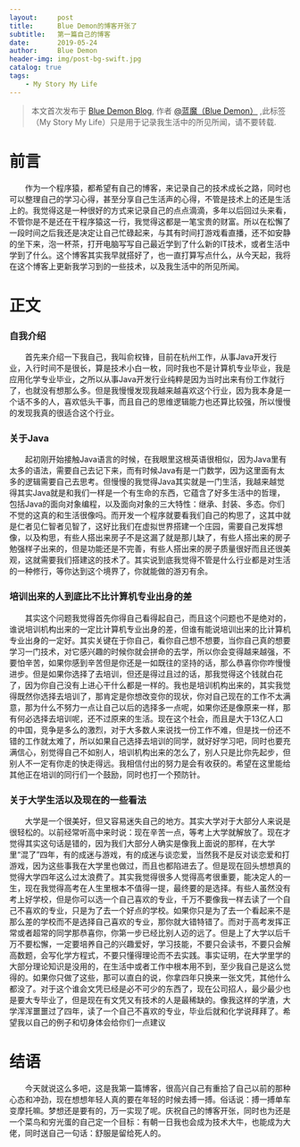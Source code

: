 ```yaml
---
layout:     post
title:      Blue Demon的博客开张了
subtitle:   第一篇自己的博客
date:       2019-05-24
author:     Blue Demon
header-img: img/post-bg-swift.jpg
catalog: true
tags:
    - My Story My Life
---
```



> 本文首次发布于 [Blue Demon Blog](http://yuquanfeng.github.io), 作者 [@蓝魔（Blue Demon）](https://yuquanfeng.github.io) ,此标签（My Story My Life）只是用于记录我生活中的所见所闻，请不要转载.

# 前言
<p style="text-indent:2em">作为一个程序猿，都希望有自己的博客，来记录自己的技术成长之路，同时也可以整理自己的学习心得，甚至分享自己生活声的心得，不管是技术上的还是生活上的。我觉得这是一种很好的方式来记录自己的点点滴滴，多年以后回过头来看，不管你是不是还在干程序猿这一行，我觉得这都是一笔宝贵的财富。所以在松懈了一段时间之后我还是决定让自己忙碌起来，与其有时间打游戏看直播，还不如安静的坐下来，泡一杯茶，打开电脑写写自己最近学到了什么新的IT技术，或者生活中学到了什么。这个博客其实我早就搭好了，也一直打算写点什么，从今天起，我将在这个博客上更新我学习到的一些技术，以及我生活中的所见所闻。</p>

# 正文
### 自我介绍
<p style="text-indent:2em">首先来介绍一下我自己，我叫俞权锋，目前在杭州工作，从事Java开发行业，入行时间不是很长，算是技术小白一枚，同时我也不是计算机专业毕业，我是应用化学专业毕业，之所以从事Java开发行业纯粹是因为当时出来有份工作就行了，也就没有想那么多。但是我慢慢发现我越来越喜欢这个行业，因为我本身是一个话不多的人，喜欢低头干事，而且自己的思维逻辑能力也还算比较强，所以慢慢的发现我真的很适合这个行业。</p>

### 关于Java
<p style="text-indent:2em">起初刚开始接触Java语言的时候，在我眼里这根英语很相似，因为Java里有太多的语法，需要自己去记下来，而有时候Java有是一门数学，因为这里面有太多的逻辑需要自己去思考。但慢慢的我觉得Java其实就是一门生活，我越来越觉得其实Java就是和我们一样是一个有生命的东西，它蕴含了好多生活中的哲理，包括Java的面向对象编程，以及面向对象的三大特性：继承、封装、多态。你们不觉的这真的和生活很像吗。而开发一个程序就要看我们自己的构思了，这其中就是仁者见仁智者见智了，这好比我们在虚拟世界搭建一个庄园，需要自己发挥想像，以及构思，有些人搭出来房子不是这漏了就是那儿缺了，有些人搭出来的房子勉强样子出来的，但是功能还是不完善，有些人搭出来的房子质量很好而且还很美观，这就需要我们搭建这的技术了。其实说到底我觉得不管是什么行业都是对生活的一种修行，等你达到这个境界了，你就能做的游刃有余。</p>

### 培训出来的人到底比不比计算机专业出身的差
<p style="text-indent:2em">其实这个问题我觉得首先你得自己看得起自己，而且这个问题也不是绝对的，谁说培训机构出来的一定比计算机专业出身的差，但谁有能说培训出来的比计算机专业出身的一定好。其实关键在于你自己，看你自己想不想要，当你自己真的想要学习一门技术，对它感兴趣的时候你就会拼命的去学，所以你会变得越来越强，不要怕辛苦，如果你感到辛苦但是你还是一如既往的坚持的话，那么恭喜你你咋慢慢进步。但是如果你选择了去培训，但还是得过且过的话，那我觉得这个钱就白花了，因为你自己没有上进心干什么都是一样的。我也是培训机构出来的，其实我觉得既然你选择去培训了，那肯定是你想改变你的现状，你对自己现在的工作不太满意，那为什么不努力一点让自己以后的选择多一点呢，如果你还是像原来一样，那有何必选择去培训呢，还不过原来的生活。现在这个社会，而且是大于13亿人口的中国，竞争是多么的激烈，对于大多数人来说找一份工作不难，但是找一份还不错的工作就太难了，所以如果自己选择去培训的同学，就好好学习吧，同时也要充满信心，别觉得自己不如别人，培训机构出来的怎么了，别人只是比你先起步，但别人不一定有你走的快走得远。我相信付出的努力是会有收获的。希望在这里能给其他正在培训的同行们一个鼓励，同时也打一个预防针。</p>

### 关于大学生活以及现在的一些看法
<p style="text-indent:2em">大学是一个很美好，但又容易迷失自己的地方。其实大学对于大部分人来说是很轻松的。以前经常听高中来时说：现在辛苦一点，等考上大学就解放了。现在才觉得其实这句话是错的，因为我们大部分人确实是像我上面说的那样，在大学里“混了”四年，有的成迷与游戏，有的成迷与谈恋爱，当然我不是反对谈恋爱和打游戏，因为这些事我在大学里也做过，而且也都陷进去了。但是现在回头想想真的觉得大学四年这么过太浪费了。其实我觉得很多人觉得高考很重要，能决定人的一生，现在我觉得高考在人生里根本不值得一提，最终要的是选择。有些人虽然没有考上好学校，但是你可以选一个自己喜欢的专业，千万不要像我一样去读了一个自己不喜欢的专业，只是为了去一个好点的学校。如果你只是为了去一个看起来不是那么差的学校而不是选择自己喜欢的专业，那你就大错特错了。而对于高考发挥正常或者超常的同学那恭喜你，你第一步已经比别人迈的远了。但是上了大学以后千万不要松懈，一定要培养自己的兴趣爱好，学习技能，不要只会读书，不要只会解高数题，会写化学方程式，不要只懂得理论而不去实践。事实证明，在大学里学的大部分理论知识是没用的，在生活中或者工作中根本用不到，至少我自己是这么觉得的。如果你只做了这些，那可以直白的说，你拿四年只换来一张文凭，其他什么都没了。对于这个谁会文凭已经是必不可少的东西了，现在公司招人，最少最少也是要大专毕业了，但是现在有文凭又有技术的人是最稀缺的。像我这样的学渣，大学浑浑噩噩过了四年，读了一个自己不喜欢的专业，毕业后就和化学说拜拜了。希望我以自己的例子和切身体会给你们一点建议</p>

# 结语
<p style="text-indent:2em">今天就说这么多吧，这是我第一篇博客，很高兴自己有重拾了自己以前的那种心态和冲劲，现在想想年轻人真的要在年轻的时候去搏一搏。俗话说：搏一搏单车变摩托嘛。梦想还是要有的，万一实现了呢。庆祝自己的博客开张，同时也为还是一个菜鸟和穷光蛋的自己定一个目标：有朝一日我也会成为技术大牛，也能成为大佬，同时送自己一句话：舒服是留给死人的。</p>



